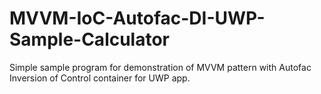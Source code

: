 # MVVM-IoC-Autofac-DI-UWP-Sample-Calculator
Simple sample program for demonstration of MVVM pattern with Autofac Inversion of Control container for UWP app.
